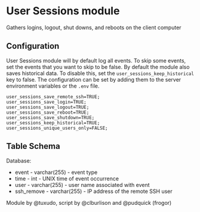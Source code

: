 User Sessions module
==============

Gathers logins, logout, shut downs, and reboots on the client computer

Configuration
-------

User Sessions module will by default log all events. To skip some events, set the events that you want to skip to be false. By default the module also saves historical data. To disable this, set the `user_sessions_keep_historical` key to false. The configuration can be set by adding them to the server environment variables or the `.env` file.

```
user_sessions_save_remote_ssh=TRUE;
user_sessions_save_login=TRUE;
user_sessions_save_logout=TRUE;
user_sessions_save_reboot=TRUE;
user_sessions_save_shutdown=TRUE;
user_sessions_keep_historical=TRUE;
user_sessions_unique_users_only=FALSE;
```


Table Schema
-------

Database:
* event - varchar(255) - event type 
* time - int - UNIX time of event occurrence
* user - varchar(255) - user name associated with event
* ssh_remove - varchar(255) - IP address of the remote SSH user

Module by @tuxudo, script by @clburlison and @pudquick (frogor)
